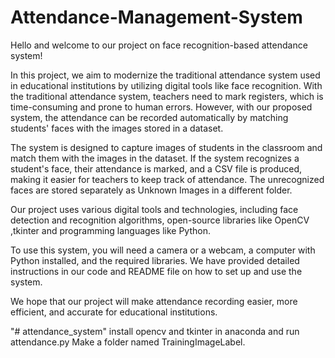 # Attendance-Management-System

Hello and welcome to our project on face recognition-based attendance system!

In this project, we aim to modernize the traditional attendance system used in educational institutions by utilizing digital tools like face recognition. With the traditional attendance system, teachers need to mark registers, which is time-consuming and prone to human errors. However, with our proposed system, the attendance can be recorded automatically by matching students' faces with the images stored in a dataset.

The system is designed to capture images of students in the classroom and match them with the images in the dataset. If the system recognizes a student's face, their attendance is marked, and a CSV file is produced, making it easier for teachers to keep track of attendance. The unrecognized faces are stored separately as Unknown Images in a different folder.

Our project uses various digital tools and technologies, including face detection and recognition algorithms, open-source libraries like OpenCV ,tkinter and programming languages like Python.

To use this system, you will need a camera or a webcam, a computer with Python installed, and the required libraries. We have provided detailed instructions in our code and README file on how to set up and use the system.

We hope that our project will make attendance recording easier, more efficient, and accurate for educational institutions.

"# attendance_system" install opencv and tkinter in anaconda and run attendance.py Make a folder named TrainingImageLabel.
